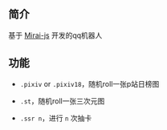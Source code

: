 ## 简介

基于 [Mirai-js](https://github.com/Drincann/Mirai-js) 开发的qq机器人

## 功能

- `.pixiv` or `.pixiv18`，随机roll一张p站日榜图

- `.st`，随机roll一张三次元图

- `.ssr n`，进行 `n` 次抽卡
